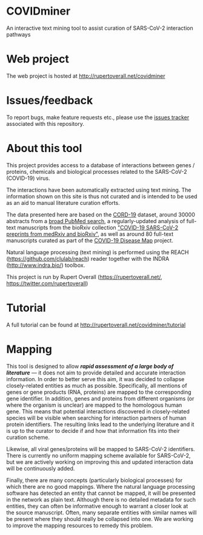 # COVIDminer
An interactive text mining tool to assist curation of SARS-CoV-2 interaction pathways

# Web project
The web project is hosted at http://rupertoverall.net/covidminer

# Issues/feedback
To report bugs, make feature requests etc., please use the [issues tracker](https://github.com/rupertoverall/COVIDminer/issues) associated with this repository.

# About this tool
This project provides access to a database of interactions between genes / proteins, chemicals and biological processes related to the SARS-CoV-2 (COVID-19) virus.

The interactions have been automatically extracted using text mining. The information shown on this site is thus not curated and is intended to be used as an aid to manual literature curation efforts.

The data presented here are based on the [CORD-19](https://www.kaggle.com/allen-institute-for-ai/CORD-19-research-challenge#all_sources_metadata_2020-03-13.csv') dataset, around 30000 abstracts from a [broad PubMed search](https://pubmed.ncbi.nlm.nih.gov/?orig_db=pubmed&term=%22SARS-CoV%22+OR+%222019-nCoV%22+OR+%22HCoV-19%22+OR+%22Wuhan+coronavirus%22+OR+%22Wuhan+seafood+market+pneumonia+virus%22+OR+%22COVID%22), a regularly-updated analysis of full-text manuscripts from the bioRxiv collection ["COVID-19 SARS-CoV-2 preprints from medRxiv and bioRxiv"](https://connect.biorxiv.org/relate/content/181), as well as around 80 full-text manuscripts curated as part of the [COVID-19 Disease Map](https://covid.pages.uni.lu/) project.

Natural language processing (text mining) is performed using the REACH (https://github.com/clulab/reach) reader together with the INDRA (http://www.indra.bio/) toolbox.

This project is run by Rupert Overall (https://rupertoverall.net/, https://twitter.com/rupertoverall)

# Tutorial
A full tutorial can be found at http://rupertoverall.net/covidminer/tutorial

# Mapping
This tool is designed to allow **_rapid assessment of a large body of literature_** &mdash; it does not aim to provide detailed and accurate interaction information. In order to better serve this aim, it was decided to collapse closely-related entities as much as possible. Specifically, all mentions of genes or gene products (RNA, proteins) are mapped to the corresponding gene identifier. In addition, genes and proteins from different organisms (or where the organism is unclear) are mapped to the homologous human gene. This means that potential interactions discovered in closely-related species will be visible when searching for interaction partners of human protein identifiers. The resulting links lead to the underlying literature and it is up to the curator to decide if and how that information fits into their curation scheme.

Likewise, all viral genes/proteins will be mapped to SARS-CoV-2 identifiers. There is currently no uniform mapping scheme available for SARS-CoV-2, but we are actively working on improving this and updated interaction data will be continuously added.

Finally, there are many concepts (particularly biological processes) for which there are no good mappings. Where the natural language processing software has detected an entity that cannot be mapped, it will be presented in the network as plain text. Although there is no detailed metadata for such entities, they can often be informative enough to warrant a closer look at the source manuscript. Often, many separate entities with similar names will be present where they should really be collapsed into one. We are working to improve the mapping resources to remedy this problem.

